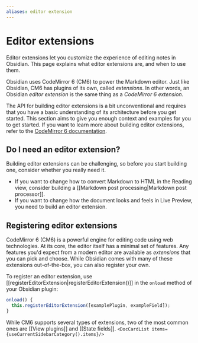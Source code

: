 ```yaml
---
aliases: editor extension
---
```

# Editor extensions

Editor extensions let you customize the experience of editing notes in Obsidian. This page explains what editor extensions are, and when to use them.

Obsidian uses CodeMirror 6 (CM6) to power the Markdown editor. Just like Obsidian, CM6 has plugins of its own, called _extensions_. In other words, an Obsidian _editor extension_ is the same thing as a _CodeMirror 6 extension_.

The API for building editor extensions is a bit unconventional and requires that you have a basic understanding of its architecture before you get started. This section aims to give you enough context and examples for you to get started. If you want to learn more about building editor extensions, refer to the [CodeMirror 6 documentation](https://codemirror.net/docs/).

## Do I need an editor extension?

Building editor extensions can be challenging, so before you start building one, consider whether you really need it.

- If you want to change how to convert Markdown to HTML in the Reading view, consider building a [[Markdown post processing|Markdown post processor]].
- If you want to change how the document looks and feels in Live Preview, you need to build an editor extension.

## Registering editor extensions

CodeMirror 6 (CM6) is a powerful engine for editing code using web technologies. At its core, the editor itself has a minimal set of features. Any features you'd expect from a modern editor are available as _extensions_ that you can pick and choose. While Obsidian comes with many of these extensions out-of-the-box, you can also register your own.

To register an editor extension, use [[registerEditorExtension|registerEditorExtension()]] in the `onload` method of your Obsidian plugin:

```ts
onload() {
  this.registerEditorExtension([examplePlugin, exampleField]);
}
```

While CM6 supports several types of extensions, two of the most common ones are [[View plugins]] and [[State fields]].
`<DocCardList items={useCurrentSidebarCategory().items}/>`
